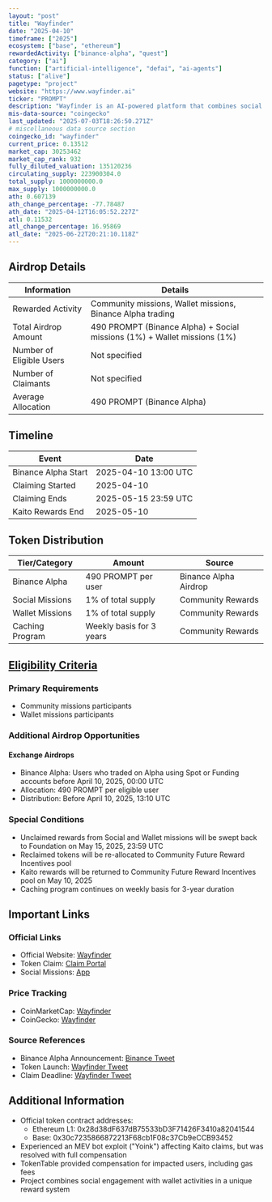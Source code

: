 ```yaml
---
layout: "post"
title: "Wayfinder"
date: "2025-04-10"
timeframe: ["2025"]
ecosystem: ["base", "ethereum"]
rewardedActivity: ["binance-alpha", "quest"]
category: ["ai"]
function: ["artificial-intelligence", "defai", "ai-agents"]
status: ["alive"]
pagetype: "project"
website: "https://www.wayfinder.ai"
ticker: "PROMPT"
description: "Wayfinder is an AI-powered platform that combines social missions and wallet missions with a unique caching program, offering a comprehensive ecosystem for community engagement and rewards."
mis-data-source: "coingecko"
last_updated: "2025-07-03T18:26:50.271Z"
# miscellaneous data source section
coingecko_id: "wayfinder"
current_price: 0.13512
market_cap: 30253462
market_cap_rank: 932
fully_diluted_valuation: 135120236
circulating_supply: 223900304.0
total_supply: 1000000000.0
max_supply: 1000000000.0
ath: 0.607139
ath_change_percentage: -77.78487
ath_date: "2025-04-12T16:05:52.227Z"
atl: 0.11532
atl_change_percentage: 16.95869
atl_date: "2025-06-22T20:21:10.118Z"
---
```


## Airdrop Details

| Information              | Details                                                                  |
| ------------------------ | ------------------------------------------------------------------------ |
| Rewarded Activity        | Community missions, Wallet missions, Binance Alpha trading               |
| Total Airdrop Amount     | 490 PROMPT (Binance Alpha) + Social missions (1%) + Wallet missions (1%) |
| Number of Eligible Users | Not specified                                                            |
| Number of Claimants      | Not specified                                                            |
| Average Allocation       | 490 PROMPT (Binance Alpha)                                               |

## Timeline

| Event               | Date                 |
| ------------------- | -------------------- |
| Binance Alpha Start | 2025-04-10 13:00 UTC |
| Claiming Started    | 2025-04-10           |
| Claiming Ends       | 2025-05-15 23:59 UTC |
| Kaito Rewards End   | 2025-05-10           |

## Token Distribution

| Tier/Category   | Amount                   | Source                |
| --------------- | ------------------------ | --------------------- |
| Binance Alpha   | 490 PROMPT per user      | Binance Alpha Airdrop |
| Social Missions | 1% of total supply       | Community Rewards     |
| Wallet Missions | 1% of total supply       | Community Rewards     |
| Caching Program | Weekly basis for 3 years | Community Rewards     |

## [Eligibility Criteria](https://cache.wayfinder.ai/claim-prompt)

### Primary Requirements

- Community missions participants
- Wallet missions participants

### Additional Airdrop Opportunities

#### Exchange Airdrops

- Binance Alpha: Users who traded on Alpha using Spot or Funding accounts before April 10, 2025, 00:00 UTC
- Allocation: 490 PROMPT per eligible user
- Distribution: Before April 10, 2025, 13:10 UTC

### Special Conditions

- Unclaimed rewards from Social and Wallet missions will be swept back to Foundation on May 15, 2025, 23:59 UTC
- Reclaimed tokens will be re-allocated to Community Future Reward Incentives pool
- Kaito rewards will be returned to Community Future Reward Incentives pool on May 10, 2025
- Caching program continues on weekly basis for 3-year duration

## Important Links

### Official Links

- Official Website: [Wayfinder](https://www.wayfinder.ai)
- Token Claim: [Claim Portal](http://cache.wayfinder.ai/claim-prompt)
- Social Missions: [App](http://app.wayfinder.ai)

### Price Tracking

- CoinMarketCap: [Wayfinder](https://coinmarketcap.com/currencies/wayfinder/)
- CoinGecko: [Wayfinder](https://www.coingecko.com/en/coins/wayfinder)

### Source References

- Binance Alpha Announcement: [Binance Tweet](https://x.com/binance/status/1910317821189640364)
- Token Launch: [Wayfinder Tweet](https://x.com/AIWayfinder/status/1910306083924484521)
- Claim Deadline: [Wayfinder Tweet](https://x.com/AIWayfinder/status/1923090665367535712)

## Additional Information

- Official token contract addresses:
  - Ethereum L1: 0x28d38dF637dB75533bD3F71426F3410a82041544
  - Base: 0x30c7235866872213F68cb1F08c37Cb9eCCB93452
- Experienced an MEV bot exploit ("Yoink") affecting Kaito claims, but was resolved with full compensation
- TokenTable provided compensation for impacted users, including gas fees
- Project combines social engagement with wallet activities in a unique reward system